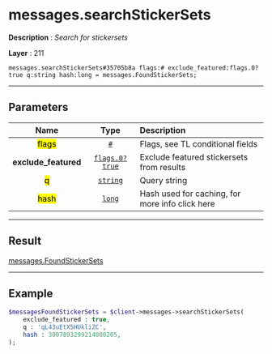 # messages.searchStickerSets

**Description** : *Search for stickersets*

**Layer** : 211

```tl
messages.searchStickerSets#35705b8a flags:# exclude_featured:flags.0?true q:string hash:long = messages.FoundStickerSets;
```

---

## Parameters

| Name | Type | Description |
| :---: | :---: | :--- |
| <mark>flags</mark> | [`#`](type/#) | Flags, see TL conditional fields |
| **exclude_featured** | [`flags.0?true`](type/true) | Exclude featured stickersets from results |
| <mark>q</mark> | [`string`](type/string) | Query string |
| <mark>hash</mark> | [`long`](type/long) | Hash used for caching, for more info click here |

---

## Result

[messages.FoundStickerSets](type/messages.FoundStickerSets)

---

## Example

```php
$messagesFoundStickerSets = $client->messages->searchStickerSets(
	exclude_featured : true,
	q : 'qL43uEtX5HUkliZC',
	hash : 3007893299214800205,
);
```